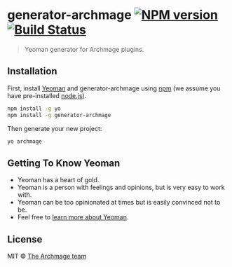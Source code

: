 # generator-archmage [![NPM version][npm-image]][npm-url] [![Build Status][travis-image]][travis-url]
> Yeoman generator for Archmage plugins.

## Installation

First, install [Yeoman](http://yeoman.io) and generator-archmage using [npm](https://www.npmjs.com/) (we assume you have pre-installed [node.js](https://nodejs.org/)).

```bash
npm install -g yo
npm install -g generator-archmage
```

Then generate your new project:

```bash
yo archmage
```

## Getting To Know Yeoman

 * Yeoman has a heart of gold.
 * Yeoman is a person with feelings and opinions, but is very easy to work with.
 * Yeoman can be too opinionated at times but is easily convinced not to be.
 * Feel free to [learn more about Yeoman](http://yeoman.io/).

## License

MIT © [The Archmage team](https://github.com/archmage-live)


[npm-image]: https://badge.fury.io/js/generator-archmage.svg
[npm-url]: https://npmjs.org/package/generator-archmage
[travis-image]: https://travis-ci.com/archmage-live/generator-archmage.svg?branch=master
[travis-url]: https://travis-ci.com/archmage-live/generator-archmage
